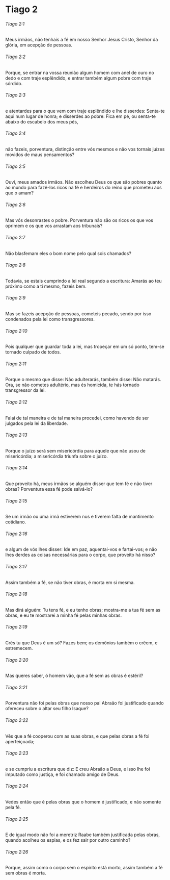 # Tiago 2

###### Tiago 2:1

Meus irmãos, não tenhais a fé em nosso Senhor Jesus Cristo, Senhor da glória, em acepção de pessoas.

###### Tiago 2:2

Porque, se entrar na vossa reunião algum homem com anel de ouro no dedo e com traje esplêndido, e entrar também algum pobre com traje sórdido.

###### Tiago 2:3

e atentardes para o que vem com traje esplêndido e lhe disserdes: Senta-te aqui num lugar de honra; e disserdes ao pobre: Fica em pé, ou senta-te abaixo do escabelo dos meus pés,

###### Tiago 2:4

não fazeis, porventura, distinção entre vós mesmos e não vos tornais juízes movidos de maus pensamentos?

###### Tiago 2:5

Ouvi, meus amados irmãos. Não escolheu Deus os que são pobres quanto ao mundo para fazê-los ricos na fé e herdeiros do reino que prometeu aos que o amam?

###### Tiago 2:6

Mas vós desonrastes o pobre. Porventura não são os ricos os que vos oprimem e os que vos arrastam aos tribunais?

###### Tiago 2:7

Não blasfemam eles o bom nome pelo qual sois chamados?

###### Tiago 2:8

Todavia, se estais cumprindo a lei real segundo a escritura: Amarás ao teu próximo como a ti mesmo, fazeis bem.

###### Tiago 2:9

Mas se fazeis acepção de pessoas, cometeis pecado, sendo por isso condenados pela lei como transgressores.

###### Tiago 2:10

Pois qualquer que guardar toda a lei, mas tropeçar em um só ponto, tem-se tornado culpado de todos.

###### Tiago 2:11

Porque o mesmo que disse: Não adulterarás, também disse: Não matarás. Ora, se não cometes adultério, mas és homicida, te hás tornado transgressor da lei.

###### Tiago 2:12

Falai de tal maneira e de tal maneira procedei, como havendo de ser julgados pela lei da liberdade.

###### Tiago 2:13

Porque o juízo será sem misericórdia para aquele que não usou de misericórdia; a misericórdia triunfa sobre o juízo.

###### Tiago 2:14

Que proveito há, meus irmãos se alguém disser que tem fé e não tiver obras? Porventura essa fé pode salvá-lo?

###### Tiago 2:15

Se um irmão ou uma irmã estiverem nus e tiverem falta de mantimento cotidiano.

###### Tiago 2:16

e algum de vós lhes disser: Ide em paz, aquentai-vos e fartai-vos; e não lhes derdes as coisas necessárias para o corpo, que proveito há nisso?

###### Tiago 2:17

Assim também a fé, se não tiver obras, é morta em si mesma.

###### Tiago 2:18

Mas dirá alguém: Tu tens fé, e eu tenho obras; mostra-me a tua fé sem as obras, e eu te mostrarei a minha fé pelas minhas obras.

###### Tiago 2:19

Crês tu que Deus é um só? Fazes bem; os demônios também o crêem, e estremecem.

###### Tiago 2:20

Mas queres saber, ó homem vão, que a fé sem as obras é estéril?

###### Tiago 2:21

Porventura não foi pelas obras que nosso pai Abraão foi justificado quando ofereceu sobre o altar seu filho Isaque?

###### Tiago 2:22

Vês que a fé cooperou com as suas obras, e que pelas obras a fé foi aperfeiçoada;

###### Tiago 2:23

e se cumpriu a escritura que diz: E creu Abraão a Deus, e isso lhe foi imputado como justiça, e foi chamado amigo de Deus.

###### Tiago 2:24

Vedes então que é pelas obras que o homem é justificado, e não somente pela fé.

###### Tiago 2:25

E de igual modo não foi a meretriz Raabe também justificada pelas obras, quando acolheu os espias, e os fez sair por outro caminho?

###### Tiago 2:26

Porque, assim como o corpo sem o espírito está morto, assim também a fé sem obras é morta.

